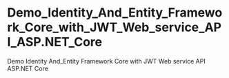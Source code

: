 # Demo_Identity_And_Entity_Framework_Core_with_JWT_Web_service_API_ASP.NET_Core
 Demo Identity And_Entity Framework Core with JWT Web service API ASP.NET Core
